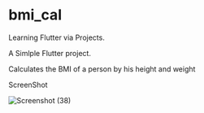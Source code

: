 # bmi_cal
Learning Flutter via Projects.

A Simlple Flutter project.

Calculates the BMI of a person by his height and weight

ScreenShot





![Screenshot (38)](https://github.com/shobhitmh/BMI_Calculator-flutter/assets/118930409/e80b742d-f45b-4e51-b9ad-0ca73e5fc66d)
